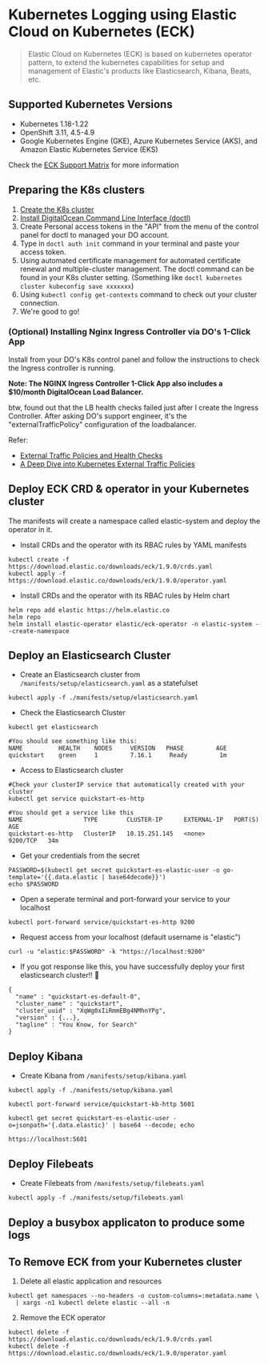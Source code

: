 # Kubernetes Logging using Elastic Cloud on Kubernetes (ECK)

>Elastic Cloud on Kubernetes (ECK) is based on kubernetes operator pattern, to extend the kubernetes capabilities for setup and management  of Elastic's products like Elasticsearch, Kibana, Beats, etc.

## Supported Kubernetes Versions

* Kubernetes 1.18-1.22
* OpenShift 3.11, 4.5-4.9
* Google Kubernetes Engine (GKE), Azure Kubernetes Service (AKS), and Amazon Elastic Kubernetes Service (EKS)

Check the [ECK Support Matrix](https://www.elastic.co/support/matrix#matrix_kubernetes) for more information


## Preparing the K8s clusters
1. [Create the K8s cluster](https://docs.digitalocean.com/products/kubernetes/quickstart/)
2. [Install DigitalOcean Command Line Interface (doctl)](https://github.com/digitalocean/doctl)
3. Create Personal access tokens in the "API" from the menu of the control panel for doctl to managed your DO account.
4. Type in `doctl auth init` command in your terminal and paste your access token.
5. Using automated certificate management for automated certificate renewal and multiple-cluster management. The doctl command can be found in your K8s cluster setting. (Something like `doctl kubernetes cluster kubeconfig save xxxxxxx`)  
6. Using `kubectl config get-contexts` command to check out your cluster connection.
7. We're good to go!

### (Optional) Installing Nginx Ingress Controller via DO's 1-Click App
Install from your DO's K8s control panel and follow the instructions to check the Ingress controller is running.

**Note: The NGINX Ingress Controller 1-Click App also includes a $10/month DigitalOcean Load Balancer.**


btw, found out that the LB health checks failed just after I create the Ingress Controller. 
After asking DO's support engineer, it's the "externalTrafficPolicy" configuration of the loadbalancer.

Refer: 
* [External Traffic Policies and Health Checks](https://docs.digitalocean.com/products/kubernetes/how-to/configure-load-balancers/)
* [A Deep Dive into Kubernetes External Traffic Policies](https://www.asykim.com/blog/deep-dive-into-kubernetes-external-traffic-policies)

## Deploy ECK CRD & operator in your Kubernetes cluster 

The manifests will create a namespace called elastic-system and deploy the operator in it.

* Install CRDs and the operator with its RBAC rules by YAML manifests
```
kubectl create -f https://download.elastic.co/downloads/eck/1.9.0/crds.yaml
kubectl apply -f https://download.elastic.co/downloads/eck/1.9.0/operator.yaml
```
* Install CRDs and the operator with its RBAC rules by Helm chart

```
helm repo add elastic https://helm.elastic.co
helm repo 
helm install elastic-operator elastic/eck-operator -n elastic-system --create-namespace
```
## Deploy an Elasticsearch Cluster
* Create an Elasticsearch cluster from `/manifests/setup/elasticsearch.yaml` as a statefulset
```
kubectl apply -f ./manifests/setup/elasticsearch.yaml
```

* Check the Elasticsearch Cluster
```
kubectl get elasticsearch
```
```
#You should see something like this:
NAME          HEALTH    NODES     VERSION   PHASE         AGE
quickstart    green     1         7.16.1     Ready         1m
```

* Access to Elasticsearch cluster
```
#Check your clusterIP service that automatically created with your cluster
kubectl get service quickstart-es-http

#You should get a service like this
NAME                 TYPE        CLUSTER-IP      EXTERNAL-IP   PORT(S)    AGE
quickstart-es-http   ClusterIP   10.15.251.145   <none>        9200/TCP   34m
```
* Get your credentials from the secret
```
PASSWORD=$(kubectl get secret quickstart-es-elastic-user -o go-template='{{.data.elastic | base64decode}}')
echo $PASSWORD
```
* Open a seperate terminal and port-forward your service to your localhost
```
kubectl port-forward service/quickstart-es-http 9200
```
* Request access from your localhost (default username is "elastic")
```
curl -u "elastic:$PASSWORD" -k "https://localhost:9200"
```
* If you got response like this, you have successfully deploy your first elasticsearch cluster!! :metal:
```
{
  "name" : "quickstart-es-default-0",
  "cluster_name" : "quickstart",
  "cluster_uuid" : "XqWg0xIiRmmEBg4NMhnYPg",
  "version" : {...},
  "tagline" : "You Know, for Search"
}
```
## Deploy Kibana
* Create Kibana from `/manifests/setup/kibana.yaml`
```
kubectl apply -f ./manifests/setup/kibana.yaml
```
```
kubectl port-forward service/quickstart-kb-http 5601
```
```
kubectl get secret quickstart-es-elastic-user -o=jsonpath='{.data.elastic}' | base64 --decode; echo
```
```
https://localhost:5601
```
## Deploy Filebeats
* Create Filebeats from `/manifests/setup/filebeats.yaml`
```
kubectl apply -f ./manifests/setup/filebeats.yaml
```

## Deploy a busybox applicaton to produce some logs


## To Remove ECK from your Kubernetes cluster

1. Delete all elastic application and resources
```
kubectl get namespaces --no-headers -o custom-columns=:metadata.name \
  | xargs -n1 kubectl delete elastic --all -n
```

2. Remove the ECK operator
```
kubectl delete -f https://download.elastic.co/downloads/eck/1.9.0/crds.yaml
kubectl delete -f https://download.elastic.co/downloads/eck/1.9.0/operator.yaml
```
